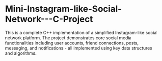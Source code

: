 # Mini-Instagram-like-Social-Network---C-Project
This is a complete C++ implementation of a simplified Instagram-like social network platform. The project demonstrates core social media functionalities including user accounts, friend connections, posts, messaging, and notifications - all implemented using key data structures and algorithms.
